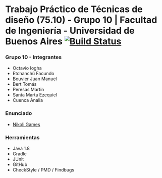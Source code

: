 # Trabajo Práctico de Técnicas de diseño (75.10) - Grupo 10 | Facultad de Ingeniería - Universidad de Buenos Aires [![Build Status](https://travis-ci.org/TP0602-10/grupo-10.svg?branch=master)](https://travis-ci.org/TP0602-10/grupo-10)

### Grupo 10 - Integrantes
  - Octavio Iogha
  - Etchanchú Facundo
  - Bouvier Juan Manuel
  - Bert Tomás
  - Peresas Martin
  - Santa Marta Ezequiel 
  - Cuenca Analia

### Enunciado
  - [Nikoli Games](https://github.com/7510-tecnicas-de-disenio/material-clases/blob/master/TPs/TPNikoliGames-Iteracion1.pdf)

### Herramientas
  - Java 1.8 
  - Gradle 
  - JUnit 
  - GitHub
  - CheckStyle / PMD / Findbugs 
